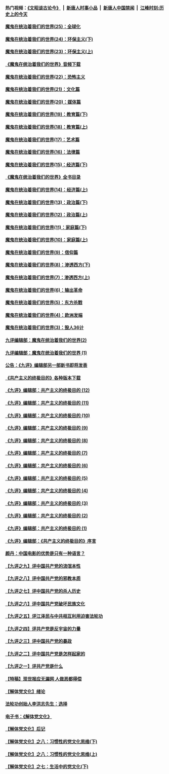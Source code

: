 #### 热门视频：[《文昭谈古论今》](https://github.com/gfw-breaker/wenzhao/blob/master/README.md?t=10291233) &nbsp;|&nbsp; [新唐人时事小品](https://github.com/gfw-breaker/ntdtv-comedy/blob/master/README.md?t=10291233) &nbsp;|&nbsp; [新唐人中国禁闻](https://github.com/gfw-breaker/ntdtv-news/blob/master/README.md?t=10291233) &nbsp;|&nbsp; [江峰时刻:历史上的今天](https://github.com/gfw-breaker/today-in-history/blob/master/README.md?t=10291233) 

#### [魔鬼在统治着我们的世界(25)：全球化](../pages/nsc422/n10788205.md?t=10291233) 

#### [魔鬼在统治着我们的世界(24)：环保主义(下)](../pages/nsc422/n10695307.md?t=10291233) 

#### [魔鬼在统治着我们的世界(23)：环保主义(上)](../pages/nsc422/n10688613.md?t=10291233) 

#### [《魔鬼在统治着我们的世界》音频下载](../pages/nsc422/n10635553.md?t=10291233) 

#### [魔鬼在统治着我们的世界(22)：恐怖主义](../pages/nsc422/n10614727.md?t=10291233) 

#### [魔鬼在统治着我们的世界(21)：文化篇](../pages/nsc422/n10597706.md?t=10291233) 

#### [魔鬼在统治着我们的世界(20)：媒体篇](../pages/nsc422/n10586579.md?t=10291233) 

#### [魔鬼在统治着我们的世界(19)：教育篇(下)](../pages/nsc422/n10564808.md?t=10291233) 

#### [魔鬼在统治着我们的世界(18)：教育篇(上)](../pages/nsc422/n10526970.md?t=10291233) 

#### [魔鬼在统治着我们的世界(17)：艺术篇](../pages/nsc422/n10499093.md?t=10291233) 

#### [魔鬼在统治着我们的世界(16)：法律篇](../pages/nsc422/n10485969.md?t=10291233) 

#### [魔鬼在统治着我们的世界(15)：经济篇(下)](../pages/nsc422/n10469975.md?t=10291233) 

#### [《魔鬼在统治着我们的世界》全书目录](../pages/nsc422/n10464261.md?t=10291233) 

#### [魔鬼在统治着我们的世界(14)：经济篇(上)](../pages/nsc422/n10457370.md?t=10291233) 

#### [魔鬼在统治着我们的世界(13)：政治篇(下)](../pages/nsc422/n10448270.md?t=10291233) 

#### [魔鬼在统治着我们的世界(12)：政治篇(上)](../pages/nsc422/n10444576.md?t=10291233) 

#### [魔鬼在统治着我们的世界(11)：家庭篇(下)](../pages/nsc422/n10440961.md?t=10291233) 

#### [魔鬼在统治着我们的世界(10)：家庭篇(上)](../pages/nsc422/n10435448.md?t=10291233) 

#### [魔鬼在统治着我们的世界(9)：信仰篇](../pages/nsc422/n10432159.md?t=10291233) 

#### [魔鬼在统治着我们的世界(8)：渗透西方(下)](../pages/nsc422/n10429603.md?t=10291233) 

#### [魔鬼在统治着我们的世界(7)：渗透西方(上)](../pages/nsc422/n10426013.md?t=10291233) 

#### [魔鬼在统治着我们的世界(6)：输出革命](../pages/nsc422/n10421536.md?t=10291233) 

#### [魔鬼在统治着我们的世界(5)：东方杀戮](../pages/nsc422/n10417707.md?t=10291233) 

#### [魔鬼在统治着我们的世界(4)：欧洲发端](../pages/nsc422/n10414890.md?t=10291233) 

#### [魔鬼在统治着我们的世界(3)：毁人36计](../pages/nsc422/n10411583.md?t=10291233) 

#### [九评编辑部：魔鬼在统治着我们的世界(2)](../pages/nsc422/n10410036.md?t=10291233) 

#### [九评编辑部：魔鬼在统治着我们的世界 (1)](../pages/nsc422/n10406825.md?t=10291233) 

#### [公告：《九评》编辑部另一部新书即将发表](../pages/nsc422/n10405104.md?t=10291233) 

#### [《共产主义的终极目的》各种版本下载](../pages/nsc422/n10022138.md?t=10291233) 

#### [《九评》编辑部：共产主义的终极目的 (12)](../pages/nsc422/n9933272.md?t=10291233) 

#### [《九评》编辑部：共产主义的终极目的 (11)](../pages/nsc422/n9924973.md?t=10291233) 

#### [《九评》编辑部：共产主义的终极目的 (10)](../pages/nsc422/n9920883.md?t=10291233) 

#### [《九评》编辑部：共产主义的终极目的 (9)](../pages/nsc422/n9916363.md?t=10291233) 

#### [《九评》编辑部：共产主义的终极目的 (8)](../pages/nsc422/n9912488.md?t=10291233) 

#### [《九评》编辑部：共产主义的终极目的 (7)](../pages/nsc422/n9901176.md?t=10291233) 

#### [《九评》编辑部：共产主义的终极目的 (6)](../pages/nsc422/n9899359.md?t=10291233) 

#### [《九评》编辑部：共产主义的终极目的 (5)](../pages/nsc422/n9893174.md?t=10291233) 

#### [《九评》编辑部：共产主义的终极目的 (4)](../pages/nsc422/n9891246.md?t=10291233) 

#### [《九评》编辑部：共产主义的终极目的 (3)](../pages/nsc422/n9879879.md?t=10291233) 

#### [《九评》编辑部：共产主义的终极目的 (2)](../pages/nsc422/n9876205.md?t=10291233) 

#### [《九评》编辑部：共产主义的终极目的 (1)](../pages/nsc422/n9865857.md?t=10291233) 

#### [《九评》编辑部：《共产主义的终极目的》序言](../pages/nsc422/n9862666.md?t=10291233) 

#### [颜丹：中国电影的优势是只有一种语言？](../pages/nsc422/n9583062.md?t=10291233) 

#### [【九评之九】评中国共产党的流氓本性](../pages/nsc422/n737542.md?t=10291233) 

#### [【九评之八】评中国共产党的邪教本质](../pages/nsc422/n735942.md?t=10291233) 

#### [【九评之七】评中国共产党的杀人历史](../pages/nsc422/n733806.md?t=10291233) 

#### [【九评之六】评中国共产党破坏民族文化](../pages/nsc422/n731667.md?t=10291233) 

#### [【九评之五】评江泽民与中共相互利用迫害法轮功](../pages/nsc422/n730058.md?t=10291233) 

#### [【九评之四】评共产党是反宇宙的力量](../pages/nsc422/n727814.md?t=10291233) 

#### [【九评之三】评中国共产党的暴政](../pages/nsc422/n725597.md?t=10291233) 

#### [【九评之二】评中国共产党是怎样起家的](../pages/nsc422/n723946.md?t=10291233) 

#### [【九评之一】评共产党是什么](../pages/nsc422/n722529.md?t=10291233) 

#### [【特稿】现世报应无漏网 人做恶都得偿](../pages/nsc422/n4215167.md?t=10291233) 

#### [【解体党文化】绪论](../pages/nsc422/n1449356.md?t=10291233) 

#### [法轮功创始人李洪志先生：选择](../pages/nsc422/n3580738.md?t=10291233) 

#### [电子书：《解体党文化》](../pages/nsc422/n1573484.md?t=10291233) 

#### [【解体党文化】后记](../pages/nsc422/n1531999.md?t=10291233) 

#### [【解体党文化】之八：习惯性的党文化思维(下)](../pages/nsc422/n1526477.md?t=10291233) 

#### [【解体党文化】之八：习惯性的党文化思维(上)](../pages/nsc422/n1520631.md?t=10291233) 

#### [【解体党文化】之七：生活中的党文化(下)](../pages/nsc422/n1513446.md?t=10291233) 

